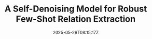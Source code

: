 ---
title: "A Self-Denoising Model for Robust Few-Shot Relation Extraction"
authors:
- Liang Zhang
- Yang zhang
- Ziyao Lu
- Fandong Meng
- Jie Zhou
- Jinsong Su
author_notes:
- 
- 
- 
- 
- 
- "通讯作者"
date: "2025-05-29T08:15:17Z"
publishDate: "2025-05-29T08:15:17Z"
publication_types: [信息抽取]
publication: "**In Proc. of ACL 2025.** (CCF-A类)"
---
